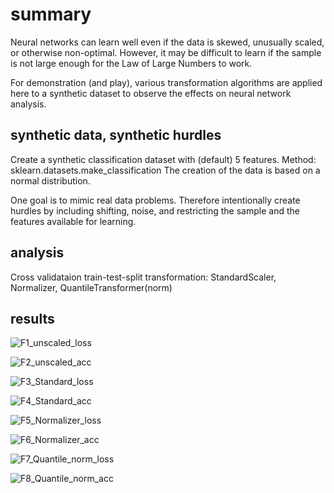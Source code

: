 
# summary 
Neural networks can learn well even if the data is skewed, unusually scaled, or otherwise non-optimal. 
However, it may be difficult to learn if the sample is not large enough for the Law of Large Numbers to work. 

For demonstration (and play), various transformation algorithms are applied here to a synthetic dataset to observe the effects on neural network analysis. 

## synthetic data, synthetic hurdles
Create a synthetic classification dataset with (default) 5 features. 
Method: sklearn.datasets.make_classification
The creation of the data is based on a normal distribution. 

One goal is to mimic real data problems. Therefore intentionally create hurdles by including shifting, noise, and restricting the sample and the features available for learning. 

## analysis
Cross validataion
train-test-split
transformation: StandardScaler, Normalizer, QuantileTransformer(norm)

## results


![F1_unscaled_loss](https://user-images.githubusercontent.com/82636544/115548186-7ae50680-a2a7-11eb-8d16-9a74c05bccb6.png)

![F2_unscaled_acc](https://user-images.githubusercontent.com/82636544/115548190-7b7d9d00-a2a7-11eb-83e3-bc0224b6dee5.png)

![F3_Standard_loss](https://user-images.githubusercontent.com/82636544/115548192-7c163380-a2a7-11eb-8be4-ccd79aa65304.png)

![F4_Standard_acc](https://user-images.githubusercontent.com/82636544/115551534-86d2c780-a2ab-11eb-95d7-890997cf3a72.png)

![F5_Normalizer_loss](https://user-images.githubusercontent.com/82636544/115548198-7caeca00-a2a7-11eb-8d7e-a1c3beaf181e.png)

![F6_Normalizer_acc](https://user-images.githubusercontent.com/82636544/115548200-7caeca00-a2a7-11eb-8e04-db85012cd3a1.png)

![F7_Quantile_norm_loss](https://user-images.githubusercontent.com/82636544/115548201-7d476080-a2a7-11eb-901a-012af1d36766.png)

![F8_Quantile_norm_acc](https://user-images.githubusercontent.com/82636544/115548202-7d476080-a2a7-11eb-8955-fe5c6c64543d.png)
